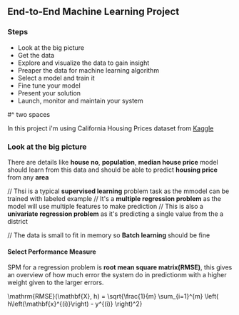 ## End-to-End Machine Learning Project


### Steps 
- Look at the big picture
- Get the data 
- Explore and visualize the data  to gain insight
- Preaper the data for machine learning algorithm
- Select a model and train it
- Fine tune your model
- Present your solution
- Launch, monitor and maintain your system
    
#^ two spaces

In this project i'm using California Housing Prices dataset from [Kaggle](https://www.kaggle.com/datasets/harrywang/housing)

### Look at the big picture 
 There are details like __house no__, __population__, __median house  price__ model should learn from this data and should be able to predict __housing price__ from any __area__

// Thsi is a typical __supervised learning__ problem task as the mmodel can be trained with labeled example 
// It's a __multiple regression problem__ as the model will use multiple features to make prediction
// This is also a __univariate regression problem__ as it's predicting a single value from the a district 

// The data is small to fit in memory so __Batch learning__ should be fine

#### Select Performance Measure

SPM for a regression problem is  __root mean square matrix(RMSE)__, this gives an overview of how much  error the system do in predictionm with a higher weight given to the larger errors.

\mathrm{RMSE}(\mathbf{X}, h) = \sqrt{\frac{1}{m} \sum_{i=1}^{m} \left( h\left(\mathbf{x}^{(i)}\right) - y^{(i)} \right)^2}


